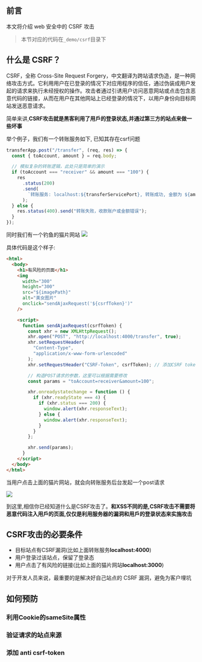 ## 前言

本文将介绍 web 安全中的 CSRF 攻击


> 本节对应的代码在`_demo/csrf`目录下


## 什么是 CSRF？

CSRF，全称 Cross-Site Request Forgery，中文翻译为跨站请求伪造，是一种网络攻击方式。它利用用户在已登录的情况下对应用程序的信任，通过伪装成用户发起的请求来执行未经授权的操作。攻击者通过引诱用户访问恶意网站或点击包含恶意代码的链接，从而在用户在其他网站上已经登录的情况下，以用户身份向目标网站发送恶意请求。

简单来讲,**CSRF攻击就是黑客利用了用戶的登录状态,并通过第三方的站点来做一些坏事**

举个例子，我们有一个转账服务如下, 已知其存在csrf问题

```js
transferApp.post("/transfer", (req, res) => {
  const { toAccount, amount } = req.body;

  // 模拟复杂的转账逻辑，此处只是简单的演示
  if (toAccount === "receiver" && amount === "100") {
    res
      .status(200)
      .send(
        `转账服务: localhost:${transferServicePort}, 转账成功, 金额为 ${amount}`
      );
  } else {
    res.status(400).send("转账失败，收款账户或金额错误");
  }
});
```

同时我们有一个钓鱼的猫片网站
![](../../cloudimg/2023/cat-movie-risk-page.png)


具体代码是这个样子:
```html
<html>
  <body>
    <h1>有风险的页面</h1>
    <img
      width="300"
      height="300"
      src="${imagePath}"
      alt="美女图片"
      onclick="sendAjaxRequest('${csrfToken}')"
    />

    <script>
      function sendAjaxRequest(csrfToken) {
        const xhr = new XMLHttpRequest();
        xhr.open("POST", "http://localhost:4000/transfer", true);
        xhr.setRequestHeader(
          "Content-Type",
          "application/x-www-form-urlencoded"
        );
        xhr.setRequestHeader("CSRF-Token", csrfToken); // 添加CSRF token到请求头

        // 构造POST请求的参数，这里可以根据需要修改
        const params = "toAccount=receiver&amount=100";

        xhr.onreadystatechange = function () {
          if (xhr.readyState === 4) {
            if (xhr.status === 200) {
              window.alert(xhr.responseText);
            } else {
              window.alert(xhr.responseText);
            }
          }
        };

        xhr.send(params);
      }
    </script>
  </body>
</html>
```
当用户点击上面的猫片网站，就会向转账服务后台发起一个post请求

![](../../cloudimg/2023/cat-movie-risk-page-click-response.png)


到这里,相信你已经知道什么是CSRF攻击了。**和XSS不同的是,CSRF攻击不需要将恶意代码注入用戶的⻚面,仅仅是利用服务器的漏洞和用戶的登录状态来实施攻击**

## CSRF攻击的必要条件

- 目标站点有CSRF漏洞(比如上面转账服务**localhost:4000**)
- 用户登录过该站点，保留了登录态
- 用户点击了有风险的链接(比如上面的猫片网站**localhost:3000**)


对于开发人员来说，最重要的是解决好自己站点的 CSRF 漏洞，避免为客户埋坑

## 如何预防

### 利用Cookie的sameSite属性

### 验证请求的站点来源

###  添加 anti csrf-token
